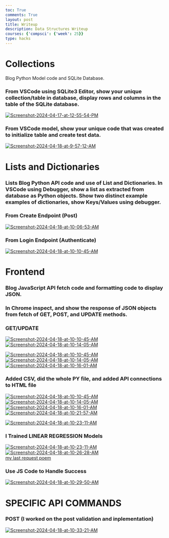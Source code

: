 ```yaml
---
toc: True
comments: True
layout: post
title: Writeup
description: Data Structures Writeup
courses: {'compsci': {'week': 25}}
type: hacks
---
```


# Collections

Blog Python Model code and SQLite Database.

### From VSCode using SQLite3 Editor, show your unique collection/table in database, display rows and columns in the table of the SQLite database.

<a href="https://ibb.co/MnFHbTs"><img src="https://i.ibb.co/PxqyRpN/Screenshot-2024-04-17-at-12-55-54-PM.png" alt="Screenshot-2024-04-17-at-12-55-54-PM" border="0"></a>

### From VSCode model, show your unique code that was created to initialize table and create test data.

<a href="https://ibb.co/Y0nJWn3"><img src="https://i.ibb.co/5KpC9p6/Screenshot-2024-04-18-at-9-57-12-AM.png" alt="Screenshot-2024-04-18-at-9-57-12-AM" border="0"></a>

# Lists and Dictionaries

### Lists Blog Python API code and use of List and Dictionaries. In VSCode using Debugger, show a list as extracted from database as Python objects. Show two distinct example examples of dictionaries, show Keys/Values using debugger.

### From Create Endpoint (Post)

<a href="https://ibb.co/TkkKwJ7"><img src="https://i.ibb.co/377fTVj/Screenshot-2024-04-18-at-10-06-53-AM.png" alt="Screenshot-2024-04-18-at-10-06-53-AM" border="0"></a>

### From Login Endpoint (Authenticate)

<a href="https://ibb.co/8c7PCZg"><img src="https://i.ibb.co/KwrVPvx/Screenshot-2024-04-18-at-10-10-45-AM.png" alt="Screenshot-2024-04-18-at-10-10-45-AM" border="0"></a>

# Frontend

### Blog JavaScript API fetch code and formatting code to display JSON.

### In Chrome inspect, and show the response of JSON objects from fetch of GET, POST, and UPDATE methods.

### GET/UPDATE

<a href="https://ibb.co/8c7PCZg"><img src="https://i.ibb.co/KwrVPvx/Screenshot-2024-04-18-at-10-10-45-AM.png" alt="Screenshot-2024-04-18-at-10-10-45-AM" border="0"></a><a href="https://ibb.co/sw6cfJD"><img src="https://i.ibb.co/hWZr61n/Screenshot-2024-04-18-at-10-14-05-AM.png" alt="Screenshot-2024-04-18-at-10-14-05-AM" border="0"></a>



<a href="https://ibb.co/8c7PCZg"><img src="https://i.ibb.co/KwrVPvx/Screenshot-2024-04-18-at-10-10-45-AM.png" alt="Screenshot-2024-04-18-at-10-10-45-AM" border="0"></a><a href="https://ibb.co/sw6cfJD"><img src="https://i.ibb.co/hWZr61n/Screenshot-2024-04-18-at-10-14-05-AM.png" alt="Screenshot-2024-04-18-at-10-14-05-AM" border="0"></a><a href="https://ibb.co/bbtmcd5"><img src="https://i.ibb.co/2ZJhGK3/Screenshot-2024-04-18-at-10-16-01-AM.png" alt="Screenshot-2024-04-18-at-10-16-01-AM" border="0"></a>

### Added CSV, did the whole PY file, and added API connections to HTML file

<a href="https://ibb.co/8c7PCZg"><img src="https://i.ibb.co/KwrVPvx/Screenshot-2024-04-18-at-10-10-45-AM.png" alt="Screenshot-2024-04-18-at-10-10-45-AM" border="0"></a><a href="https://ibb.co/sw6cfJD"><img src="https://i.ibb.co/hWZr61n/Screenshot-2024-04-18-at-10-14-05-AM.png" alt="Screenshot-2024-04-18-at-10-14-05-AM" border="0"></a><a href="https://ibb.co/bbtmcd5"><img src="https://i.ibb.co/2ZJhGK3/Screenshot-2024-04-18-at-10-16-01-AM.png" alt="Screenshot-2024-04-18-at-10-16-01-AM" border="0"></a><a href="https://ibb.co/hXJ5n2p"><img src="https://i.ibb.co/pWBDs4C/Screenshot-2024-04-18-at-10-21-57-AM.png" alt="Screenshot-2024-04-18-at-10-21-57-AM" border="0"></a>

<a href="https://ibb.co/BCt5fgj"><img src="https://i.ibb.co/ZMVpfhK/Screenshot-2024-04-18-at-10-23-11-AM.png" alt="Screenshot-2024-04-18-at-10-23-11-AM" border="0"></a>

### I Trained LINEAR REGRESSION Models

<a href="https://ibb.co/BCt5fgj"><img src="https://i.ibb.co/ZMVpfhK/Screenshot-2024-04-18-at-10-23-11-AM.png" alt="Screenshot-2024-04-18-at-10-23-11-AM" border="0"></a><a href="https://ibb.co/Sd2t0YV"><img src="https://i.ibb.co/pRgfZV4/Screenshot-2024-04-18-at-10-26-28-AM.png" alt="Screenshot-2024-04-18-at-10-26-28-AM" border="0"></a><br /><a target='_blank' href='https://poetandpoem.com/Alfred-Austin/A-Last-Request'>my last request poem</a><br />

### Use JS Code to Handle Success

<a href="https://ibb.co/gD4T1Tq"><img src="https://i.ibb.co/dQm292C/Screenshot-2024-04-18-at-10-29-50-AM.png" alt="Screenshot-2024-04-18-at-10-29-50-AM" border="0"></a>

# SPECIFIC API COMMANDS

### POST (I worked on the post validation and inplementation)

<a href="https://ibb.co/RY5GXsp"><img src="https://i.ibb.co/ckmKWZc/Screenshot-2024-04-18-at-10-33-21-AM.png" alt="Screenshot-2024-04-18-at-10-33-21-AM" border="0"></a>
